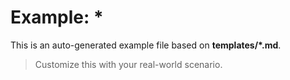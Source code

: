 # Example: *

This is an auto-generated example file based on **templates/*.md**.

> Customize this with your real-world scenario.
